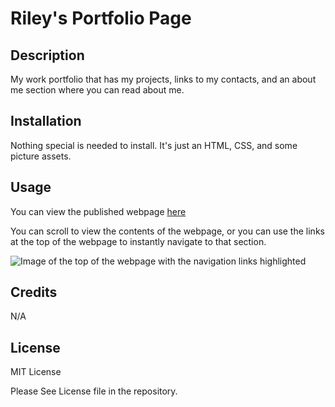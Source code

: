 # Riley's Portfolio Page

## Description

My work portfolio that has my projects, links to my contacts, and an about me section where you can read about me.

## Installation

Nothing special is needed to install. It's just an HTML, CSS, and some picture assets.

## Usage

You can view the published webpage [here](https://spawze.github.io/JavaScript-Quiz/)  

You can scroll to view the contents of the webpage, or you can use the links at the top of the webpage to instantly navigate to that section.

![Image of the top of the webpage with the navigation links highlighted](assets/images/screenshot.png)


## Credits

N/A

## License

MIT License

Please See License file in the repository.
